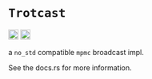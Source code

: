 # `Trotcast`
[<img alt="github" src="https://img.shields.io/badge/github-dsgallups/trotcast?style=for-the-badge&labelColor=555555&logo=github" height="20">](https://github.com/dsgallups/trotcast)
[<img alt="crates.io" src="https://img.shields.io/crates/v/trotcast.svg?style=for-the-badge&color=fc8d62&logo=rust" height="20">](https://crates.io/crates/trotcast)

a `no_std` compatible `mpmc` broadcast impl.

See the docs.rs for more information.
